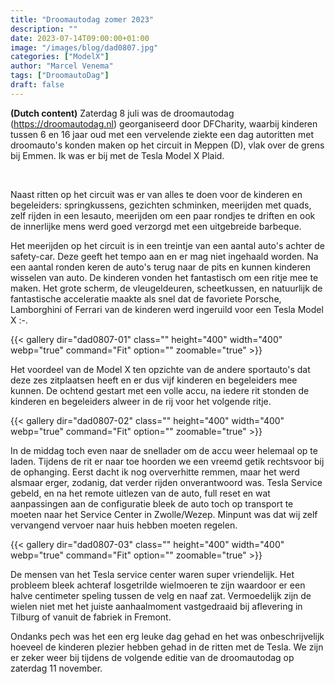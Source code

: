 ```yaml
---
title: "Droomautodag zomer 2023"
description: ""
date: 2023-07-14T09:00:00+01:00
image: "/images/blog/dad0807.jpg"
categories: ["ModelX"]
author: "Marcel Venema" 
tags: ["DroomautoDag"]
draft: false
---
```


**(Dutch content)** Zaterdag 8 juli was de droomautodag (https://droomautodag.nl) georganiseerd door DFCharity, waarbij kinderen tussen 6 en 16 jaar oud met een vervelende ziekte een dag autoritten met droomauto's konden maken op het circuit in Meppen (D), vlak over de grens bij Emmen. Ik was er bij met de Tesla Model X Plaid. 

<!--more-->

&nbsp;  

Naast ritten op het circuit was er van alles te doen voor de kinderen en begeleiders: springkussens, gezichten schminken, meerijden met quads, zelf rijden in een lesauto, meerijden om een paar rondjes te driften en ook de innerlijke mens werd goed verzorgd met een uitgebreide barbeque.

Het meerijden op het circuit is in een treintje van een aantal auto's achter de safety-car. Deze geeft het tempo aan en er mag niet ingehaald worden. Na een aantal ronden keren de auto's terug naar de pits en kunnen kinderen wisselen van auto. De kinderen vonden het fantastisch om een ritje mee te maken. Het grote scherm, de vleugeldeuren, scheetkussen, en natuurlijk de fantastische acceleratie maakte als snel dat de favoriete Porsche, Lamborghini of Ferrari van de kinderen werd ingeruild voor een Tesla Model X :-.

{{< gallery dir="dad0807-01" class="" height="400" width="400" webp="true" command="Fit" option="" zoomable="true" >}}

Het voordeel van de Model X ten opzichte van de andere sportauto's dat deze zes zitplaatsen heeft en er dus vijf kinderen en begeleiders mee kunnen.  De ochtend gestart met een volle accu, na iedere rit stonden de kinderen en begeleiders alweer in de rij voor het volgende ritje.   

{{< gallery dir="dad0807-02" class="" height="400" width="400" webp="true" command="Fit" option="" zoomable="true" >}}

In de middag toch even naar de snellader om de accu weer helemaal op te laden. Tijdens de rit er naar toe hoorden we een vreemd getik rechtsvoor bij de ophanging. Eerst dacht ik nog oververhitte remmen, maar het werd alsmaar erger, zodanig, dat verder rijden onverantwoord was. Tesla Service gebeld, en na het remote uitlezen van de auto, full reset en wat aanpassingen aan de configuratie bleek de auto toch op transport te moeten naar het Service Center in Zwolle/Wezep. Minpunt was dat wij zelf vervangend vervoer naar huis hebben moeten regelen. 

{{< gallery dir="dad0807-03" class="" height="400" width="400" webp="true" command="Fit" option="" zoomable="true" >}}

De mensen van het Tesla service center waren super vriendelijk. Het probleem bleek achteraf losgetrilde wielmoeren te zijn waardoor er een halve centimeter speling tussen de velg en naaf zat.
Vermoedelijk zijn de wielen niet met het juiste aanhaalmoment vastgedraaid bij aflevering in Tilburg of vanuit de fabriek in Fremont.

Ondanks pech was het een erg leuke dag gehad en het was onbeschrijvelijk hoeveel de kinderen plezier hebben gehad in de ritten met de Tesla. We zijn er zeker weer bij tijdens de volgende editie van de droomautodag op zaterdag 11 november.

&nbsp;  
